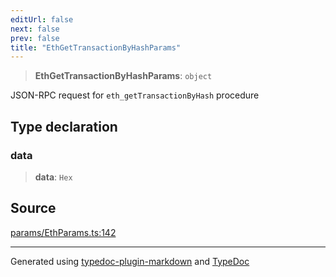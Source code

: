 ```yaml
---
editUrl: false
next: false
prev: false
title: "EthGetTransactionByHashParams"
---
```


> **EthGetTransactionByHashParams**: `object`

JSON-RPC request for `eth_getTransactionByHash` procedure

## Type declaration

### data

> **data**: `Hex`

## Source

[params/EthParams.ts:142](https://github.com/evmts/tevm-monorepo/blob/main/vm/api/src/params/EthParams.ts#L142)

***
Generated using [typedoc-plugin-markdown](https://www.npmjs.com/package/typedoc-plugin-markdown) and [TypeDoc](https://typedoc.org/)
